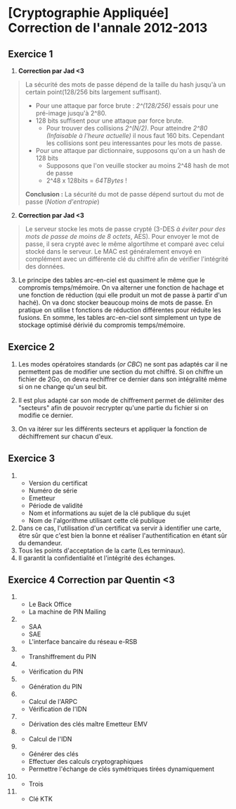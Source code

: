 # [Cryptographie Appliquée] Correction de l'annale 2012-2013

## Exercice 1

1. **Correction par Jad <3**
>La sécurité des mots de passe dépend de la taille du hash jusqu'à un certain point(128/256 bits largement suffisant).
> - Pour une attaque par force brute : *2^(128/256)* essais pour une pré-image jusqu'à 2^80.
> - 128 bits suffisent pour une attaque par force brute.
>   - Pour trouver des collisions *2^(N/2)*. Pour atteindre *2^80 (Infaisable à l'heure actuelle)* il nous faut 160 bits. Cependant les collisions sont peu interessantes pour les mots de passe.
> - Pour une attaque par dictionnaire, supposons qu'on a un hash de 128 bits
>   - Supposons que l'on veuille stocker au moins 2^48 hash de mot de passe
>   - 2^48 x 128bits = *64TBytes* !
>
> **Conclusion :** La sécurité du mot de passe dépend surtout du mot de passe (*Notion d'entropie*)

2. **Correction par Jad <3**
> Le serveur stocke les mots de passe crypté (3-DES *à éviter pour des mots de passe de moins de 8 octets*, AES). Pour envoyer le mot de passe, il sera crypté avec le même algortihme et comparé avec celui stocké dans le serveur.
> Le MAC est généralement envoyé en complément avec un différente clé du chiffré afin de vérifier l'intégrité des données.

3. Le principe des tables arc-en-ciel est quasiment le même que le compromis temps/mémoire. On va alterner une fonction de hachage et une fonction de réduction (qui elle produit un mot de passe à partir d'un haché). On va donc stocker beaucoup moins de mots de passe. En pratique on utilise t fonctions de réduction différentes pour réduite les fusions. En somme, les tables arc-en-ciel sont simplement un type de stockage optimisé dérivié du compromis temps/mémoire.


## Exercice 2

1. Les modes opératoires standards (*or CBC*) ne sont pas adaptés car il ne permettent pas de modifier une section du mot chiffré. Si on chiffre un fichier de 2Go, on devra rechiffrer ce dernier dans son intégralité même si on ne change qu'un seul bit.

2. Il est plus adapté car son mode de chiffrement permet de délimiter des "secteurs" afin de pouvoir recrypter qu'une partie du fichier si on modifie ce dernier.

3. On va itérer sur les différents secteurs et appliquer la fonction de déchiffrement sur chacun d'eux.

## Exercice 3
1.  
    * Version du certificat
    * Numéro de série
    * Emetteur
    * Période de validité
    * Nom et informations au sujet de la clé publique du sujet
    * Nom de l'algorithme utilisant cette clé publique
2. Dans ce cas, l'utilisation d'un certificat va servir à identifier une carte, être sûr que c'est bien la bonne et réaliser l'authentification en étant sûr du demandeur.
3. Tous les points d'acceptation de la carte (Les terminaux).
4. Il garantit la confidentialité et l'intégrité des échanges.

## Exercice 4 **Correction par Quentin <3**
1.  
    * Le Back Office
    * La machine de PIN Mailing
2.  
    * SAA
    * SAE
    * L'interface bancaire du réseau e-RSB
3.  
    * Transhiffrement du PIN
4.  
    * Vérification du PIN
5.  
    * Génération du PIN
6.  
    * Calcul de l'ARPC
    * Vérification de l'IDN
7.  
    * Dérivation des clés maître Emetteur EMV
8.  
    * Calcul de l'IDN
9.  
    * Générer des clés
    * Effectuer des calculs cryptographiques
    * Permettre l'échange de clés symétriques tirées dynamiquement
10.
    * Trois
11.
    * Clé KTK
